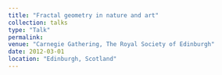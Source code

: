 ```yaml
---
title: "Fractal geometry in nature and art"
collection: talks
type: "Talk"
permalink:
venue: "Carnegie Gathering, The Royal Society of Edinburgh"
date: 2012-03-01
location: "Edinburgh, Scotland"
---
```

